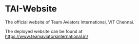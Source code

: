 # TAI-Website
The official website of Team Aviators International, VIT Chennai.

The deployed website can be found at https://www.teamaviatorsinternational.in/
